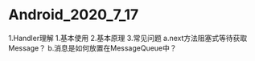 # Android_2020_7_17

1.Handler理解
    1.基本使用
    2.基本原理
    3.常见问题
        a.next方法阻塞式等待获取Message？
        b.消息是如何放置在MessageQueue中？    
            